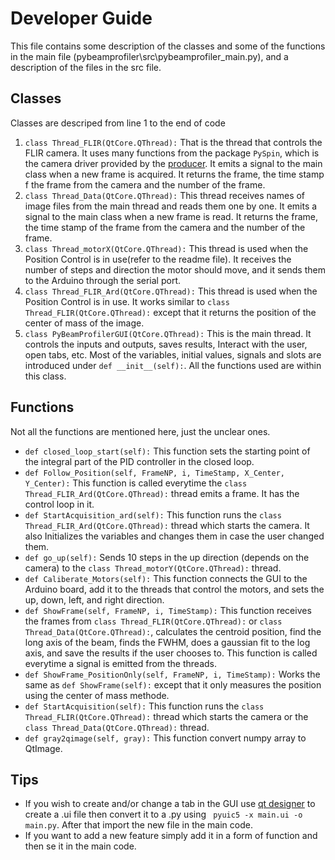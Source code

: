 # Developer Guide
This file contains some description of the classes and some of the functions in the main file (pybeamprofiler\src\pybeamprofiler_main.py), and a description of the files in the src file.

## Classes
Classes are descriped from line 1 to the end of code
1. `class Thread_FLIR(QtCore.QThread):` 
  That is the thread that controls the FLIR camera. It uses many functions from the package `PySpin`, which is the camera driver provided by the [producer](https://www.flir.com/products/spinnaker-sdk/?vertical=machine+vision&segment=iis). It emits a signal to the main class when a new frame is acquired. It returns the frame, the time stamp f the frame from the camera and the number of the frame.
1. `class Thread_Data(QtCore.QThread):` 
  This thread receives names of image files from the main thread and reads them one by one. It emits a signal to the main class when a new frame is read. It returns the frame, the time stamp of the frame from the camera and the number of the frame.
1. `class Thread_motorX(QtCore.QThread):` 
  This thread is used when the Position Control is in use(refer to the readme file). It receives the number of steps and direction the motor should move, and it sends them to the Arduino through the serial port.
1. `class Thread_FLIR_Ard(QtCore.QThread):`
  This thread is used when the Position Control is in use. It works similar to `class Thread_FLIR(QtCore.QThread):` except that it returns the position of the center of mass of the image.
1. `class PyBeamProfilerGUI(QtCore.QThread):`
  This is the main thread. It controls the inputs and outputs, saves results, Interact with the user, open tabs, etc. Most of the variables, initial values, signals and slots are introduced under `def __init__(self):`. All the functions used are within this class.

## Functions
Not all the functions are mentioned here, just the unclear ones.
- `def closed_loop_start(self):` This function sets the starting point of the integral part of the PID controller in the closed loop.
- `def Follow_Position(self, FrameNP, i, TimeStamp, X_Center, Y_Center):` This function is called everytime the `class Thread_FLIR_Ard(QtCore.QThread):` thread emits a frame. It has the control loop in it.
- `def StartAcquisition_ard(self):` This function runs the `class Thread_FLIR_Ard(QtCore.QThread):` thread which starts the camera. It also Initializes the variables and changes them in case the user changed them.
- `def go_up(self):` Sends 10 steps in the up direction (depends on the camera) to the `class Thread_motorY(QtCore.QThread):` thread.
- `def Caliberate_Motors(self):` This function connects the GUI to the Arduino board, add it to the threads that control the motors, and sets the up, down, left, and right direction.
- `def ShowFrame(self, FrameNP, i, TimeStamp):` This function receives the frames from `class Thread_FLIR(QtCore.QThread):` or `class Thread_Data(QtCore.QThread):`, calculates the centroid position, find the long axis of the beam, finds the FWHM, does a gaussian fit to the log axis, and save the results if the user chooses to. This function is called everytime a signal is emitted from the threads.
- `def ShowFrame_PositionOnly(self, FrameNP, i, TimeStamp):` Works the same as `def ShowFrame(self):` except that it only measures the position using the center of mass methode. 
- `def StartAcquisition(self):`  This function runs the `class Thread_FLIR(QtCore.QThread):` thread which starts the camera or the `class Thread_Data(QtCore.QThread):` thread.
- `def gray2qimage(self, gray):` This function convert numpy array to QtImage.

## Tips
- If you wish to create and/or change a tab in the GUI use [qt designer](https://doc.qt.io/qt-6/qtdesigner-manual.html) to create a .ui file then convert it to a .py using ` pyuic5 -x main.ui -o main.py`. After that import the new file in the main code.
- If you want to add a new feature simply add it in a form of function and then se it in the main code.






